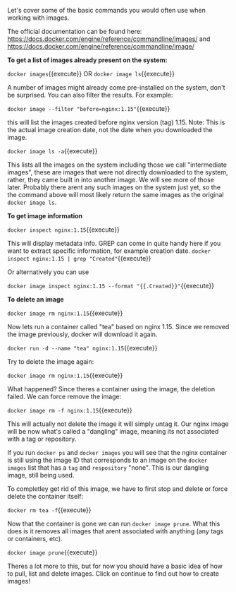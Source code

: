 Let's cover some of the basic commands you would often use when working with images.

The official documentation can be found here:  https://docs.docker.com/engine/reference/commandline/images/ and https://docs.docker.com/engine/reference/commandline/image/

<b>To get a list of images already present on the system: </b>


`docker images`{{execute}}
OR
`docker image ls`{{execute}}

A number of images might already come pre-installed on the system, don't be surprised.
You can also filter the results. For example:

`docker image --filter "before=nginx:1.15"`{{execute}}


this will list the images created before nginx version (tag) 1.15. Note: This is the actual image creation date, not the date when you downloaded the image.


`docker image ls -a`{{execute}}

This lists all the images on the system including those we call "intermediate images", these are images that were not directly downloaded to the system, rather, they came built in into another image. We will see more of those later. 
Probably there arent any such images on the system just yet, so the the command above will most likely return the same images as the original `docker image ls`.


 <b>To get image information </b>
 
`docker inspect nginx:1.15`{{execute}}

This will display metadata info. GREP can come in quite handy here if you want to extract specific information, for example creation date. 
`docker inspect nginx:1.15 | grep "Created"`{{execute}} 

Or alternatively you can use

`docker image inspect nginx:1.15 --format "{{.Created}}"`{{execute}}


 <b>To delete an image </b>
 
 
 `docker image rm nginx:1.15`{{execute}}
 
 Now lets run a container called "tea" based on nginx 1.15. Since we removed the image previously, docker will download it again.
 
 `docker run -d --name "tea" nginx:1.15`{{execute}}
 
 Try to delete the image again:
 
 `docker image rm nginx:1.15`{{execute}}
 
 What happened? Since theres a container using the image, the deletion failed. We can force remove the image:
 
 `docker image rm -f nginx:1.15`{{execute}}
 
 This will actually not delete the image it will simply untag it. Our nginx image will be now what's called a "dangling" image, meaning its not associated with a tag or repository.
 
 If you run `docker ps` and `docker images` you will see that the nginx container is still using the image ID that corresponds to an image on the `docker images` list that has a `tag` and `respository` "none". This is our dangling image, still being used. 
 
 To completley get rid of this image, we have to first stop and delete or force delete the container itself:
 
 `docker rm tea -f`{{execute}}
 
 Now that the container is gone we can run `docker image prune`. What this does is it removes all images that arent associated with anything (any tags or containers, etc). 
 
 `docker image prune`{{execute}}
  
  
  Theres a lot more to this, but for now you should have a basic idea of how to pull, list and delete images. Click on continue to find out how to create images!
  
 
 
 
 
 
 
 
 
 
 
 
 
 